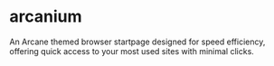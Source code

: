 # arcanium
An Arcane themed browser startpage designed for speed efficiency, offering quick access to your most used sites with minimal clicks.
